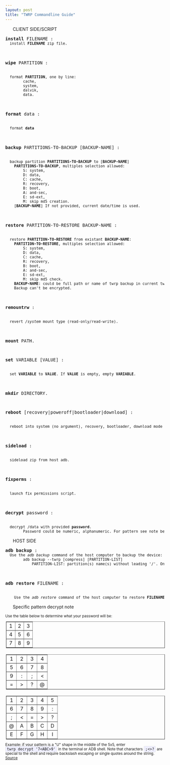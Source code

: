 ```yaml
---
layout: post
title: "TWRP Commandline Guide"
---
```

<style>
.command {
}
.desc {
	font-size: smaller;
	clear: both;
}
.inline-table
{
	border-collapse: collapse;
	border-spacing: 0;
	background-color: transparent;
	text-align: center;
	table-layout: fixed;
	float: left;
	margin-top: 10px;
	margin-bottom: 10px;
	margin-left: 2px;
	margin-right: 2px;
}
.literal {
	-moz-border-radius: 3px;
	-webkit-border-radius: 3px;
	background-color: #eef;
	border-radius: 3px;
	border: 1px solid #e8e8e8;
	padding: 2px 4px;
	white-space: nowrap;
}
</style>
</style>
<div class="home">
<ul class="page-heading">CLIENT SIDE/SCRIPT</ul>
<pre class="command"><b>install</b> FILENAME :
<div class="desc">	install <b>FILENAME</b> zip file.</div>

<b>wipe</b> PARTITION :
<div class="desc">	format <b>PARTITION</b>, one by line:
		cache,
		system,
		dalvik,
		data.</div>

<b>format</b> data :
<div class="desc">	format <b>data</b></div>

<b>backup</b> PARTITIONS-TO-BACKUP [BACKUP-NAME] :
<div class="desc"> 	backup partition <b>PARTITIONS-TO-BACKUP</b> to [<b>BACKUP-NAME</b>]
	<b>PARTITIONS-TO-BACKUP</b>, multiples selection allowed:
		S: system,
		D: data,
		C: cache,
		R: recovery,
		B: boot,
		A: and-sec,
		E: sd-ext,
		M: skip md5 creation.
	[<b>BACKUP-NAME</b>] If not provided, current date/time is used.</div>

<b>restore</b> PARTITION-TO-RESTORE BACKUP-NAME :
<div class="desc"> 	restore <b>PARTITION-TO-RESTORE</b> from existant <b>BACKUP-NAME</b>:
	<b>PARTITION-TO-RESTORE</b>, multiples selection allowed:
		S: system,
		D: data,
		C: cache,
		R: recovery,
		B: boot,
		A: and-sec,
		E: sd-ext,
		M: skip md5 check.
	<b>BACKUP-NAME</b>: could be full path or name of twrp backup in current twrp backup folder.
	Backup can't be encrypted.</div>

<b>remountrw</b> :
<div class="desc"> 	revert <i>/system</i> mount type (read-only/read-write).</div>

<b>mount</b> PATH.

<b>set</b> VARIABLE [VALUE] :
<div class="desc"> 	set <b>VARIABLE</b> to <b>VALUE</b>. If <b>VALUE</b> is empty, empty <b>VARIABLE</b>.</div>

<b>mkdir</b> DIRECTORY.

<b>reboot</b> [recovery|poweroff|bootloader|download] :
<div class="desc">	reboot into system (no argument), recovery, bootloader, download mode or turn off device.</div>

<b>sideload</b> :
<div class="desc">	sideload zip from host adb.</div>

<b>fixperms</b> :
<div class="desc"> 	launch fix permissions script.</div>

<b>decrypt</b> password :
<div class="desc"> 	decrypt /data with provided <b>password</b>.
		Password could be numeric, alphanumeric. For pattern see note bellow.</div></pre>

<ul class="page-heading">HOST SIDE</ul>
<pre class="command"><b>adb backup</b> :
<div class="desc">	Use the <i>adb backup</i> command of the host computer to backup the device:
        adb backup --twrp [compress] [PARTITION-LIST]
            PARTITION-LIST: partition(s) name(s) without leading '/'. Only partition present into fstab can be backuped.</div>

<b>adb restore</b>  FILENAME :
<div class="desc">    Use the <i>adb restore</i> command of the host computer to restore <b>FILENAME</b> where <b>FILENAME</b> is a previously backup taken with <i>adb backup</i>.</div></pre>



<ul class="page-heading">Specific pattern decrypt note</ul>
<div class="desc" >Use the table below to determine what your password will be: </div>
<table border="1" class="inline-table">
 <colgroup>
  <col width="33%" /><col width="33%" /><col width="33%" />
 </colgroup>
 <tbody valign="top">
  <tr><td>1</td><td>2</td><td>3</td></tr>
  <tr><td>4</td><td>5</td><td>6</td></tr>
  <tr><td>7</td><td>8</td><td>9</td></tr>
 </tbody>
</table>
<table border="1" class="inline-table">
 <colgroup>
  <col width="25%" /><col width="25%" /><col width="25%" /><col width="25%" />
 </colgroup>
 <tbody valign="top">
  <tr><td>1</td><td>2</td><td>3</td><td>4</td></tr>
  <tr><td>5</td><td>6</td><td>7</td><td>8</td></tr>
  <tr><td>9</td><td>:</td><td>;</td><td>&lt;</td></tr>
  <tr><td>=</td><td>&gt;</td><td>?</td><td>&#64;</td></tr>
 </tbody>
</table>
<table border="1" class="inline-table">
 <colgroup>
  <col width="20%" /><col width="20%" /><col width="20%" /><col width="20%" /><col width="20%" />
 </colgroup>
 <tbody valign="top">
  <tr><td>1</td><td>2</td><td>3</td><td>4</td><td>5</td></tr>
  <tr><td>6</td><td>7</td><td>8</td><td>9</td><td>:</td></tr>
  <tr><td>;</td><td>&lt;</td><td>=</td><td>&gt;</td><td>?</td></tr>
  <tr><td>&#64;</td><td>A</td><td>B</td><td>C</td><td>D</td></tr>
  <tr><td>E</td><td>F</td><td>G</td><td>H</td><td>I</td></tr>
 </tbody>
</table>
<div class="desc" >Example: if your pattern is a &quot;U&quot; shape in the middle of the 5x5, enter <tt class="literal">twrp decrypt '7&lt;ABC&gt;9'</tt> in the terminal or ADB shell. Note that characters <tt class="literal"><span class="pre">;&lt;&gt;?</span></tt> are special to the shell and require backslash escaping or single quotes around the string.
<a href='https://blog.alxu.ca/unlocking-large-pattern-encryption-in-twrp.html'>Source</a></div>
